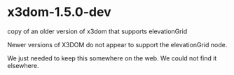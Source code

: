 # x3dom-1.5.0-dev
copy of an older version of x3dom that supports elevationGrid

Newer versions of X3DOM do not appear to support the elevationGrid node.

We just needed to keep this somewhere on the web.  We could not find it
elsewhere.

